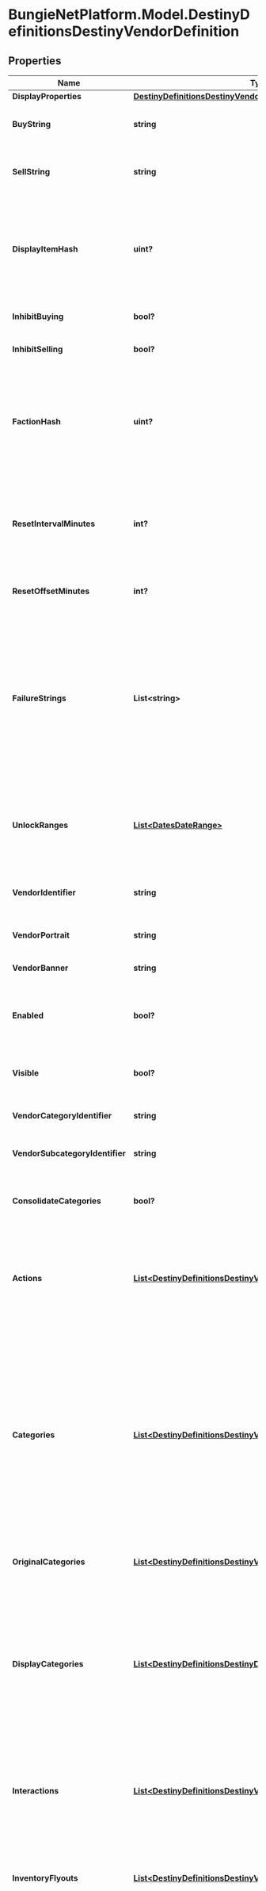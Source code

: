 # BungieNetPlatform.Model.DestinyDefinitionsDestinyVendorDefinition
## Properties

Name | Type | Description | Notes
------------ | ------------- | ------------- | -------------
**DisplayProperties** | [**DestinyDefinitionsDestinyVendorDisplayPropertiesDefinition**](DestinyDefinitionsDestinyVendorDisplayPropertiesDefinition.md) |  | [optional] 
**BuyString** | **string** | If the vendor has a custom localized string describing the \&quot;buy\&quot; action, that is returned here. | [optional] 
**SellString** | **string** | Ditto for selling. Not that you can sell items to a vendor anymore. Will it come back? Who knows. The string&#39;s still there. | [optional] 
**DisplayItemHash** | **uint?** | If the vendor has an item that should be displayed as the \&quot;featured\&quot; item, this is the hash identifier for that DestinyVendorItemDefinition.  Apparently this is usually a related currency, like a reputation token. But it need not be restricted to that. | [optional] 
**InhibitBuying** | **bool?** | If this is true, you aren&#39;t allowed to buy whatever the vendor is selling. | [optional] 
**InhibitSelling** | **bool?** | If this is true, you&#39;re not allowed to sell whatever the vendor is buying. | [optional] 
**FactionHash** | **uint?** | If the Vendor has a faction, this hash will be valid and point to a DestinyFactionDefinition.  The game UI and BNet often mine the faction definition for additional elements and details to place on the screen, such as the faction&#39;s Progression status (aka \&quot;Reputation\&quot;). | [optional] 
**ResetIntervalMinutes** | **int?** | A number used for calculating the frequency of a vendor&#39;s inventory resetting/refreshing.  Don&#39;t worry about calculating this - we do it on the server side and send you the next refresh date with the live data. | [optional] 
**ResetOffsetMinutes** | **int?** | Again, used for reset/refreshing of inventory. Don&#39;t worry too much about it. Unless you want to. | [optional] 
**FailureStrings** | **List&lt;string&gt;** | If an item can&#39;t be purchased from the vendor, there may be many \&quot;custom\&quot;/game state specific reasons why not.  This is a list of localized strings with messages for those custom failures. The live BNet data will return a failureIndexes property for items that can&#39;t be purchased: using those values to index into this array, you can show the user the appropriate failure message for the item that can&#39;t be bought. | [optional] 
**UnlockRanges** | [**List&lt;DatesDateRange&gt;**](DatesDateRange.md) | If we were able to predict the dates when this Vendor will be visible/available, this will be the list of those date ranges. Sadly, we&#39;re not able to predict this very frequently, so this will often be useless data. | [optional] 
**VendorIdentifier** | **string** | The internal identifier for the Vendor. A holdover from the old days of Vendors, but we don&#39;t have time to refactor it away. | [optional] 
**VendorPortrait** | **string** | A portrait of the Vendor&#39;s smiling mug. Or frothing tentacles. | [optional] 
**VendorBanner** | **string** | If the vendor has a custom banner image, that can be found here. | [optional] 
**Enabled** | **bool?** | If a vendor is not enabled, we won&#39;t even save the vendor&#39;s definition, and we won&#39;t return any items or info about them. It&#39;s as if they don&#39;t exist. | [optional] 
**Visible** | **bool?** | If a vendor is not visible, we still have and will give vendor definition info, but we won&#39;t use them for things like Advisors or UI. | [optional] 
**VendorCategoryIdentifier** | **string** | The identifier of the VendorCategoryDefinition for this vendor. | [optional] 
**VendorSubcategoryIdentifier** | **string** | The identifier of the VendorCategoryDefinition for this vendor&#39;s subcategory. | [optional] 
**ConsolidateCategories** | **bool?** | If TRUE, consolidate categories that only differ by trivial properties (such as having minor differences in name) | [optional] 
**Actions** | [**List&lt;DestinyDefinitionsDestinyVendorActionDefinition&gt;**](DestinyDefinitionsDestinyVendorActionDefinition.md) | Describes \&quot;actions\&quot; that can be performed on a vendor. Currently, none of these exist. But theoretically a Vendor could let you interact with it by performing actions. We&#39;ll see what these end up looking like if they ever get used. | [optional] 
**Categories** | [**List&lt;DestinyDefinitionsDestinyVendorCategoryEntryDefinition&gt;**](DestinyDefinitionsDestinyVendorCategoryEntryDefinition.md) | These are the headers for sections of items that the vendor is selling. When you see items organized by category in the header, it is these categories that it is showing.  Well, technically not *exactly* these. On BNet, it doesn&#39;t make sense to have categories be \&quot;paged\&quot; as we do in Destiny, so we run some heuristics to attempt to aggregate pages of categories together.   These are the categories post-concatenation, if the vendor had concatenation applied. If you want the pre-aggregated category data, use originalCategories. | [optional] 
**OriginalCategories** | [**List&lt;DestinyDefinitionsDestinyVendorCategoryEntryDefinition&gt;**](DestinyDefinitionsDestinyVendorCategoryEntryDefinition.md) | See the categories property for a description of categories and why originalCategories exists. | [optional] 
**DisplayCategories** | [**List&lt;DestinyDefinitionsDestinyDisplayCategoryDefinition&gt;**](DestinyDefinitionsDestinyDisplayCategoryDefinition.md) | Display Categories are different from \&quot;categories\&quot; in that these are specifically for visual grouping and display of categories in Vendor UI.   The \&quot;categories\&quot; structure is for validation of the contained items, and can be categorized entirely separately from \&quot;Display Categories\&quot;, there need be and often will be no meaningful relationship between the two. | [optional] 
**Interactions** | [**List&lt;DestinyDefinitionsDestinyVendorInteractionDefinition&gt;**](DestinyDefinitionsDestinyVendorInteractionDefinition.md) | In addition to selling items, vendors can have \&quot;interactions\&quot;: UI where you \&quot;talk\&quot; with the vendor and they offer you a reward, some item, or merely acknowledge via dialog that you did something cool. | [optional] 
**InventoryFlyouts** | [**List&lt;DestinyDefinitionsDestinyVendorInventoryFlyoutDefinition&gt;**](DestinyDefinitionsDestinyVendorInventoryFlyoutDefinition.md) | If the vendor shows you items from your own inventory - such as the Vault vendor does - this data describes the UI around showing those inventory buckets and which ones get shown. | [optional] 
**ItemList** | [**List&lt;DestinyDefinitionsDestinyVendorItemDefinition&gt;**](DestinyDefinitionsDestinyVendorItemDefinition.md) | If the vendor sells items (or merely has a list of items to show like the \&quot;Sack\&quot; vendors do), this is the list of those items that the vendor can sell. From this list, only a subset will be available from the vendor at any given time, selected randomly and reset on the vendor&#39;s refresh interval.  Note that a vendor can sell the same item multiple ways: for instance, nothing stops a vendor from selling you some specific weapon but using two different currencies, or the same weapon at multiple \&quot;item levels\&quot;. | [optional] 
**Services** | [**List&lt;DestinyDefinitionsDestinyVendorServiceDefinition&gt;**](DestinyDefinitionsDestinyVendorServiceDefinition.md) | BNet doesn&#39;t use this data yet, but it appears to be an optional list of flavor text about services that the Vendor can provide. | [optional] 
**AcceptedItems** | [**List&lt;DestinyDefinitionsDestinyVendorAcceptedItemDefinition&gt;**](DestinyDefinitionsDestinyVendorAcceptedItemDefinition.md) | If the Vendor is actually a vehicle for the transferring of items (like the Vault and Postmaster vendors), this defines the list of source-&gt;destination buckets for transferring. | [optional] 
**Hash** | **uint?** | The unique identifier for this entity. Guaranteed to be unique for the type of entity, but not globally.  When entities refer to each other in Destiny content, it is this hash that they are referring to. | [optional] 
**Index** | **int?** | The index of the entity as it was found in the investment tables. | [optional] 
**Redacted** | **bool?** | If this is true, then there is an entity with this identifier/type combination, but BNet is not yet allowed to show it. Sorry! | [optional] 

[[Back to Model list]](../README.md#documentation-for-models) [[Back to API list]](../README.md#documentation-for-api-endpoints) [[Back to README]](../README.md)

